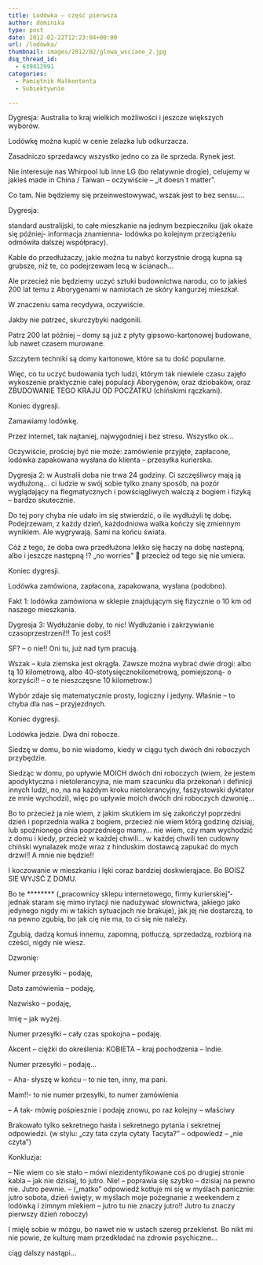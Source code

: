 ```yaml
---
title: Lodówka – część pierwsza
author: dominika
type: post
date: 2012-02-22T12:23:04+00:00
url: /lodowka/
thumbnail: images/2012/02/glowa_wsciane_2.jpg
dsq_thread_id:
  - 639412991
categories:
  - Pamiętnik Malkontenta
  - Subiektywnie

---
```

Dygresja: Australia to kraj wielkich możliwości i jeszcze większych wyborów.

Lodówkę można kupić w cenie żelazka lub odkurzacza.

Zasadniczo sprzedawcy wszystko jedno co za ile sprzeda. Rynek jest. <!--more-->

Nie interesuje nas Whirpool lub inne LG (bo relatywnie drogie), celujemy w jakieś made in China / Taiwan &#8211; oczywiście &#8211; &#8222;it doesn\`t matter&#8221;.

Co tam. Nie będziemy się przeinwestowywać, wszak jest to bez sensu&#8230;.

Dygresja:

standard australijski, to całe mieszkanie na jednym bezpieczniku (jak okaże się później- informacja znamienna- lodówka po kolejnym przeciążeniu odmówiła dalszej współpracy).



Kable do przedłużaczy, jakie można tu nabyć korzystnie drogą kupna są grubsze, niż te, co podejrzewam lecą w ścianach&#8230;



  Ale przecież nie będziemy uczyć sztuki budownictwa narodu, co to jakieś 200 lat temu z Aborygenami w namiotach ze skóry kangurzej mieszkał.

  W znaczeniu sama recydywa, oczywiście.


  Jakby nie patrzeć, skurczybyki nadgonili.



  Patrz 200 lat później &#8211; domy są już z płyty gipsowo-kartonowej budowane, lub nawet czasem murowane.



  Szczytem techniki są domy kartonowe, które sa tu dość popularne.



  Więc, co tu uczyć budowania tych ludzi, którym tak niewiele czasu zajęło wykoszenie praktycznie całej populacji Aborygenów, oraz dziobaków, oraz ZBUDOWANIE TEGO KRAJU OD POCZATKU (chińskimi rączkami).



  Koniec dygresji.


Zamawiamy lodówkę.

Przez internet, tak najtaniej, najwygodniej i bez stresu. Wszystko ok&#8230;

Oczywiście, prościej być nie może: zamówienie przyjęte, zapłacone, lodówka zapakowana wysłana do klienta &#8211; przesyłka kurierska.


  Dygresja 2: w Australii doba nie trwa 24 godziny. Ci szczęśliwcy mają ją wydłużoną&#8230; ci ludzie w swój sobie tylko znany sposób, na pozór wyglądający na flegmatycznych i powściągliwych walczą z bogiem i fizyką &#8211; bardzo skutecznie.



  Do tej pory chyba nie udało im się stwierdzić, o ile wydłużyli tę dobę. Podejrzewam, z każdy dzień, każdodniowa walka kończy się zmiennym wynikiem. Ale wygrywają. Sami na końcu świata.



  Cóż z tego, że doba owa przedłużona lekko się haczy na dobę nastepną, albo i jeszcze następną !? &#8222;no worries&#8221; 🙂 przecież od tego się nie umiera.



  Koniec dygresji.


Lodówka zamówiona, zapłacona, zapakowana, wysłana (podobno).

Fakt 1:  lodówka zamówiona w sklepie znajdującym się fizycznie o 10 km od naszego mieszkania.


  Dygresja 3: Wydłużanie doby, to nic! Wydłużanie i zakrzywianie czasoprzestrzeni!!! To jest coś!!



  SF? &#8211; o nie!! Oni tu, już nad tym pracują.



  Wszak &#8211; kula ziemska jest okrągła. Zawsze można wybrać dwie drogi: albo tą 10 kilometrową, albo 40-stotysięcznokilometrową, pomiejszoną- o korzyści!! &#8211; o te nieszczęsne 10 kilometrow:)



  Wybór zdaje się matematycznie prosty, logiczny i jedyny. Właśnie &#8211; to chyba dla nas &#8211; przyjezdnych.



  Koniec dygresji.


Lodówka jedzie. Dwa dni robocze.

Siedzę w domu, bo nie wiadomo, kiedy w ciągu tych dwóch dni roboczych przybędzie.

Siedząc w domu, po upływie MOICH dwóch dni roboczych (wiem, że jestem apodyktyczna i nietolerancyjna, nie mam szacunku dla przekonań i definicji innych ludzi, no, na na każdym kroku nietolerancyjny, faszystowski dyktator  ze mnie wychodzi), więc po upływie moich dwóch dni roboczych dzwonię&#8230;

Bo to przecież ja nie wiem, z jakim skutkiem im się zakończył poprzedni dzień i poprzednia walka z bogiem, przecież nie wiem którą godzinę dzisiaj, lub spoźnionego dnia poprzedniego mamy&#8230; nie wiem, czy mam wychodzić z domu i kiedy, przecież w każdej chwili&#8230; w każdej chwili ten cudowny chiński wynalazek może wraz z hinduskim dostawcą zapukać do mych drzwi!! A mnie nie będzie!!

I koczowanie w mieszkaniu i lęki coraz bardziej doskwierąjace. Bo BOISZ SIE WYJŚĆ Z DOMU.

Bo te \***\***** (&#8222;pracownicy sklepu internetowego, firmy kurierskiej&#8221;- jednak staram się mimo irytacji nie nadużywać słownictwa, jakiego jako jedynego nigdy mi w takich sytuacjach nie brakuje), jak jej nie dostarczą, to na pewno zgubią, bo jak cię nie ma, to ci się nie należy.

Zgubią, dadzą komuś innemu, zapomną, potłuczą, sprzedadzą, rozbiorą na cześci, nigdy nie wiesz.

Dzwonię:

Numer przesyłki &#8211; podaję,

Data zamówienia &#8211; podaję,

Nazwisko &#8211; podaję,

Imię &#8211; jak wyżej.

Numer przesyłki &#8211; cały czas spokojna &#8211; podaję.

Akcent &#8211; ciężki do określenia: KOBIETA &#8211; kraj pochodzenia &#8211; Indie.

Numer przesyłki &#8211; podaję&#8230;

&#8211; Aha- słyszę w końcu &#8211; to nie ten, inny, ma pani.

Mam!!- to nie numer przesyłki, to numer zamówienia

&#8211; A tak- mówię pośpiesznie i podaję znowu, po raz kolejny &#8211; właściwy

Brakowało tylko sekretnego hasła i sekretnego pytania i sekretnej odpowiedzi. (w stylu: &#8222;czy tata czyta cytaty Tacyta?&#8221; &#8211; odpowiedź &#8211; &#8222;nie czyta&#8221;)

Konkluzja:

&#8211; Nie wiem co sie stało &#8211; mówi niezidentyfikowane coś po drugiej stronie kabla &#8211; jak nie dzisiaj, to jutro. Nie! &#8211; poprawia się szybko &#8211; dzisiaj na pewno nie. Jutro pewnie. &#8211; (&#8222;matko&#8221; odpowiedź kotłuje mi się w myślach panicznie: jutro sobota, dzień święty, w myślach moje pożegnanie z weekendem z lodówką i zimnym mlekiem &#8211; jutro tu nie znaczy jutro!!  Jutro tu znaczy pierwszy dzień roboczy)

I mięlę sobie w mózgu, bo nawet nie w ustach szereg przekleńst. Bo nikt mi nie powie, że kulturę mam przedkładać na zdrowie psychiczne&#8230;

ciąg dalszy nastąpi&#8230;